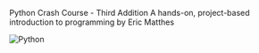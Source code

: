 Python Crash Course - Third Addition
A hands-on, project-based introduction to programming
by Eric Matthes

![Python](https://github.com/CrusadorBoz/Python_Crash_Course/assets/47922128/7cecc42e-c93d-4539-a92b-a5168a81d932)
